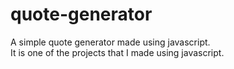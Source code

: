 # quote-generator

A simple quote generator made using javascript.</br>
It is one of the projects that I made using javascript.

